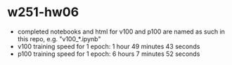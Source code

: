 # w251-hw06

- completed notebooks and html for v100 and p100 are named as such in this repo, e.g. "v100_\*.ipynb"
- v100 training speed for 1 epoch: 1 hour 49 minutes 43 seconds
- p100 training speed for 1 epoch: 6 hours 7 minutes 52 seconds
